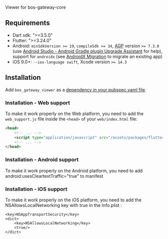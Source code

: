 Viewer for bos-gateway-core

## Requirements

- Dart sdk: ">=3.5.0"
- Flutter: ">=3.24.0"
- Android: `minSdkVersion >= 19`, `compileSdk >= 34`, [AGP](https://developer.android.com/build/releases/gradle-plugin) version `>= 7.3.0` (use [Android Studio - Android Gradle plugin Upgrade Assistant](https://developer.android.com/build/agp-upgrade-assistant) for help), support for `androidx` (see [AndroidX Migration](https://flutter.dev/docs/development/androidx-migration) to migrate an existing app)
- iOS 9.0+: `--ios-language swift`, Xcode version `>= 14.3`

## Installation

Add `bos_gateway_viewer` as a [dependency in your pubspec.yaml file](https://flutter.io/using-packages/).

### Installation - Web support

To make it work properly on the Web platform, you need to add the `web_support.js` file inside the `<head>` of your `web/index.html` file:

```html
<head>
    <!-- ... -->
    <script type="application/javascript" src="/assets/packages/flutter_inappwebview_web/assets/web/web_support.js" defer></script>
    <!-- ... -->
</head>
```  

### Installation - Android support

To make it work properly on the Android platform, you need to add android:usesCleartextTraffic="true" to manifest

### Installation - iOS support

To make it work properly on the iOS platform, you need to add the NSAllowsLocalNetworking key with true in the Info.plist :

```
<key>NSAppTransportSecurity</key>
<dict>
    <key>NSAllowsLocalNetworking</key>
    <true/>
</dict>
```